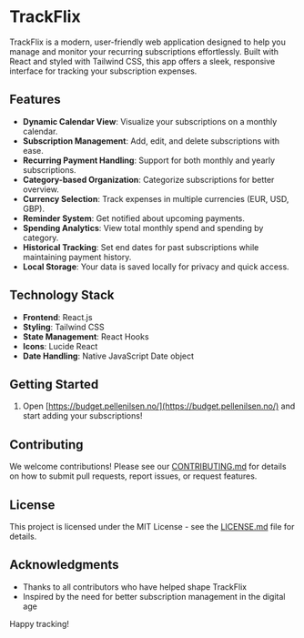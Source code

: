 # TrackFlix

TrackFlix is a modern, user-friendly web application designed to help you manage and monitor your recurring subscriptions effortlessly. Built with React and styled with Tailwind CSS, this app offers a sleek, responsive interface for tracking your subscription expenses.

## Features

- **Dynamic Calendar View**: Visualize your subscriptions on a monthly calendar.
- **Subscription Management**: Add, edit, and delete subscriptions with ease.
- **Recurring Payment Handling**: Support for both monthly and yearly subscriptions.
- **Category-based Organization**: Categorize subscriptions for better overview.
- **Currency Selection**: Track expenses in multiple currencies (EUR, USD, GBP).
- **Reminder System**: Get notified about upcoming payments.
- **Spending Analytics**: View total monthly spend and spending by category.
- **Historical Tracking**: Set end dates for past subscriptions while maintaining payment history.
- **Local Storage**: Your data is saved locally for privacy and quick access.

## Technology Stack

- **Frontend**: React.js
- **Styling**: Tailwind CSS
- **State Management**: React Hooks
- **Icons**: Lucide React
- **Date Handling**: Native JavaScript Date object

## Getting Started

1. Open [https://budget.pellenilsen.no/](https://budget.pellenilsen.no/) and start adding your subscriptions!

## Contributing

We welcome contributions! Please see our [CONTRIBUTING.md](CONTRIBUTING.md) for details on how to submit pull requests, report issues, or request features.

## License

This project is licensed under the MIT License - see the [LICENSE.md](LICENSE.md) file for details.

## Acknowledgments

- Thanks to all contributors who have helped shape TrackFlix
- Inspired by the need for better subscription management in the digital age

Happy tracking!

